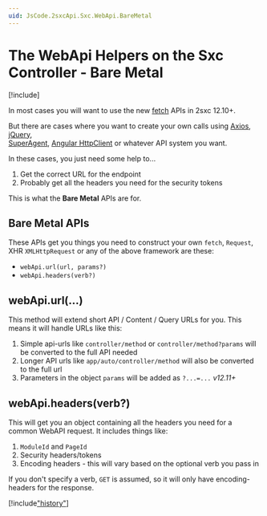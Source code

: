 ```yaml
---
uid: JsCode.2sxcApi.Sxc.WebApi.BareMetal
---
```


# The WebApi Helpers on the Sxc Controller - Bare Metal

[!include[](~/basics/stack/_shared-float-summary.md)]
<style>.context-box-summary .interact-2sxc { visibility: visible; } </style>

In most cases you will want to use the new [fetch](xref:JsCode.2sxcApi.Sxc.WebApi.Fetch) APIs in 2sxc 12.10+. 

But there are cases where you want to create your own calls using 
[Axios](https://axios-http.com/docs/intro), 
[jQuery](https://jquery.com/),  
[SuperAgent](https://visionmedia.github.io/superagent/),
[Angular HttpClient](https://angular.io/guide/http)
or whatever API system you want. 

In these cases, you just need some help to...

1. Get the correct URL for the endpoint
2. Probably get all the headers you need for the security tokens

This is what the **Bare Metal** APIs are for.

## Bare Metal APIs

These APIs get you things you need to construct your own `fetch`, `Request`, XHR `XMLHttpRequest` or any of the above framework are these:

* `webApi.url(url, params?)`
* `webApi.headers(verb?)`

## webApi.url(...)

This method will extend short API / Content / Query URLs for you. This means it will handle URLs like this:

1. Simple api-urls like `controller/method` or `controller/method?params` will be converted to the full API needed
1. Longer API urls like `app/auto/controller/method` will also be converted to the full url
1. Parameters in the object `params` will be added as `?...=...` _v12.11+_


## webApi.headers(verb?)

This will get you an object containing all the headers you need for a common WebAPI request. It includes things like:

1. `ModuleId` and `PageId`
1. Security headers/tokens
1. Encoding headers - this will vary based on the optional verb you pass in

If you don't specify a verb, `GET` is assumed, so it will only have encoding-headers for the response. 

[!include["history"](_webapi-history.md)]